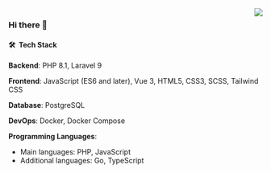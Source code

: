 <img align="right" src="https://github-readme-stats.vercel.app/api/top-langs?username=sk1t0n&show_icons=true&hide_border=false&title_color=ff652f&icon_color=FFE400&bg_color=09131B&text_color=ffffff&border_color=ffffff&exclude_repo=vkr,karman,labs_dev_app_db&hide=ruby,html,css,scss,less,stylus,blade,twig&langs_count=8">

### Hi there 👋

#### 🛠 &nbsp;Tech Stack

**Backend**: PHP 8.1, Laravel 9

**Frontend**: JavaScript (ES6 and later), Vue 3, HTML5, CSS3, SCSS, Tailwind CSS

**Database**: PostgreSQL

**DevOps**: Docker, Docker Compose

**Programming Languages**:

- Main languages: PHP, JavaScript
- Additional languages: Go, TypeScript

<!--
### ⚙️ &nbsp;GitHub Analytics
![sk1t0n GitHub stats](https://github-readme-stats.vercel.app/api?username=sk1t0n&show_icons=true&hide_border=false&title_color=ff652f&icon_color=FFE400&bg_color=09131B&text_color=ffffff&border_color=ffffff)
-->

<!--![visitors](https://visitor-badge.laobi.icu/badge?page_id=sk1t0n)-->
